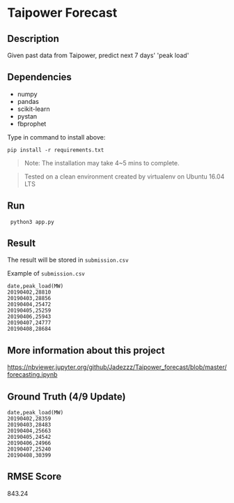# Taipower Forecast
## Description

Given past data from Taipower, predict next 7 days' 'peak load'

## Dependencies

* numpy
* pandas
* scikit-learn
* pystan
* fbprophet

Type in command to install above:

``` 
pip install -r requirements.txt 
```
> Note: The installation may take 4~5 mins to complete.

> Tested on a clean environment created by virtualenv on Ubuntu 16.04 LTS


## Run

```
 python3 app.py 
```

## Result

The result will be stored in ```submission.csv```

Example of ```submission.csv```
```
date,peak_load(MW)
20190402,28810
20190403,28856
20190404,25472
20190405,25259
20190406,25943
20190407,24777
20190408,28684
```

## More information about this project
https://nbviewer.jupyter.org/github/Jadezzz/Taipower_forecast/blob/master/forecasting.ipynb

## Ground Truth (4/9 Update)

```
date,peak_load(MW)
20190402,28359
20190403,28483
20190404,25663
20190405,24542
20190406,24966
20190407,25240
20190408,30399
```

## RMSE Score

843.24

